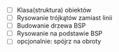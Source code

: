 - [ ] Klasa(struktura) obiektów
- [ ] Rysowanie trójkątów zamiast linii
- [ ] Budowanie drzewa BSP
- [ ] Rysowanie na podstawie BSP 
- [ ] opcjonalnie: spójrz na obroty